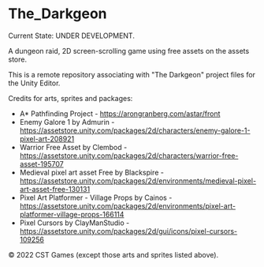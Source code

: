 # The_Darkgeon
Current State: UNDER DEVELOPMENT.

A dungeon raid, 2D screen-scrolling game using free assets on the assets store.

This is a remote repository associating with "The Darkgeon" project files for the Unity Editor.

Credits for arts, sprites and packages:
+ A* Pathfinding Project - https://arongranberg.com/astar/front
+ Enemy Galore 1 by Admurin - https://assetstore.unity.com/packages/2d/characters/enemy-galore-1-pixel-art-208921
+ Warrior Free Asset by Clembod - https://assetstore.unity.com/packages/2d/characters/warrior-free-asset-195707
+ Medieval pixel art asset Free by Blackspire - https://assetstore.unity.com/packages/2d/environments/medieval-pixel-art-asset-free-130131
+ Pixel Art Platformer - Village Props by Cainos - https://assetstore.unity.com/packages/2d/environments/pixel-art-platformer-village-props-166114
+ Pixel Cursors by ClayManStudio - https://assetstore.unity.com/packages/2d/gui/icons/pixel-cursors-109256

© 2022 CST Games (except those arts and sprites listed above).
